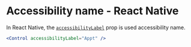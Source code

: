 # Accessibility name - React Native

In React Native, the [`accessibilityLabel`](https://reactnative.dev/docs/accessibility#accessibilitylabel) prop is used accessibility name.

```jsx
<Control accessibilityLabel="Appt" />
```
